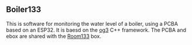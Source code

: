 ## Boiler133

This is software for monitoring the water level of a boiler, using a PCBA based on an ESP32. It is baesd on the [og3](https://github.com/chl33/og3) C++ framework.  The PCBA and ebox are shared with the [Room133](https://github.com/chl33/Room133) box.
